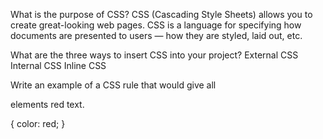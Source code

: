 What is the purpose of CSS?
CSS (Cascading Style Sheets) allows you to create great-looking web pages.
CSS is a language for specifying how documents are presented to users — how they are styled, laid out, etc.

What are the three ways to insert CSS into your project? 
External CSS
Internal CSS
Inline CSS

Write an example of a CSS rule that would give all <p> elements red text.
<p> {
    color: red;
}
</p>